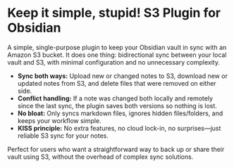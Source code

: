 # Keep it simple, stupid! S3 Plugin for Obsidian

A simple, single-purpose plugin to keep your Obsidian vault in sync with an Amazon S3 bucket. It does one thing: bidirectional sync between your local vault and S3, with minimal configuration and no unnecessary complexity.

- **Sync both ways:** Upload new or changed notes to S3, download new or updated notes from S3, and delete files that were removed on either side.
- **Conflict handling:** If a note was changed both locally and remotely since the last sync, the plugin saves both versions so nothing is lost.
- **No bloat:** Only syncs markdown files, ignores hidden files/folders, and keeps your workflow simple.
- **KISS principle:** No extra features, no cloud lock-in, no surprises—just reliable S3 sync for your notes.

Perfect for users who want a straightforward way to back up or share their vault using S3, without the overhead of complex sync solutions.

